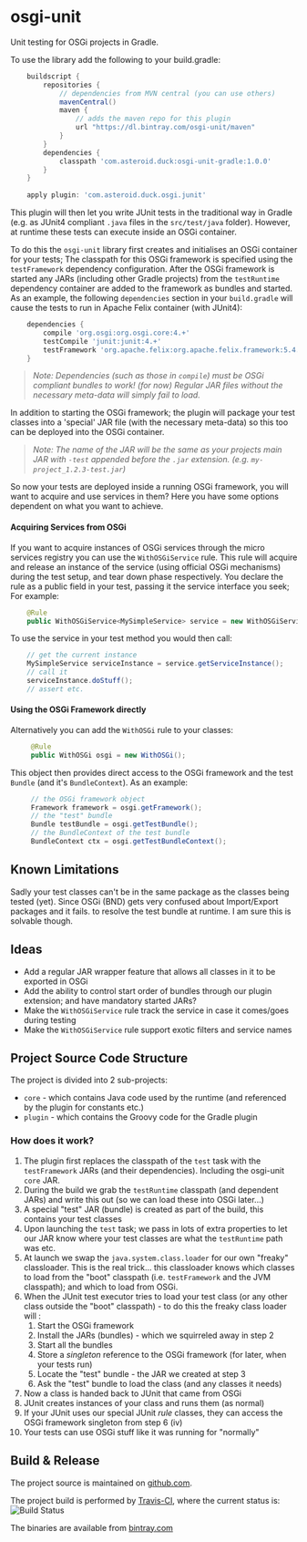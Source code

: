 osgi-unit
=========

Unit testing for OSGi projects in Gradle.

To use the library add the following to your build.gradle:
```groovy    
    buildscript {
        repositories {
            // dependencies from MVN central (you can use others)
            mavenCentral()
            maven {
                // adds the maven repo for this plugin
                url "https://dl.bintray.com/osgi-unit/maven"
            }
        }
        dependencies {
            classpath 'com.asteroid.duck:osgi-unit-gradle:1.0.0'
        }
    }
       
    apply plugin: 'com.asteroid.duck.osgi.junit'
```   
This plugin will then let you write JUnit tests in the traditional way
in Gradle (e.g. as JUnit4 compliant `.java` files in the `src/test/java` folder).
However, at runtime these tests can execute inside an OSGi container.

To do this the `osgi-unit` library first creates and initialises an OSGi container for your tests; 
The classpath for this OSGi framework is specified using the `testFramework` dependency configuration. 
After the OSGi framework is started any JARs (including other Gradle projects) from the
`testRuntime` dependency container are added to the framework as bundles and started. As an example, the following 
`dependencies` section in your `build.gradle` will cause the tests to run in Apache Felix container (with JUnit4):

```groovy
    dependencies {
        compile 'org.osgi:org.osgi.core:4.+'
        testCompile 'junit:junit:4.+'
        testFramework 'org.apache.felix:org.apache.felix.framework:5.4.0'
    }
```
> _Note: Dependencies (such as those in `compile`) must be OSGi compliant bundles to work! (for now) Regular JAR files without the 
necessary meta-data will simply fail to load._

In addition to starting the OSGi framework; the plugin will package your test classes into a 'special' JAR file (with the necessary meta-data) so
this too can be deployed into the OSGi container. 

> _Note: The name of the JAR will be the same as your projects main JAR with `-test` appended before the `.jar` 
extension. (e.g. `my-project_1.2.3-test.jar`)_

So now your tests are deployed inside a running OSGi framework, you will want to acquire and use services in them? Here 
you have some options dependent on what you want to achieve.

#### Acquiring Services from OSGi
If you want to acquire instances of OSGi services through the micro services registry you can use the `WithOSGiService`
rule. This rule will acquire and release an instance of the service (using official OSGi mechanisms) during the test 
setup, and tear down phase respectively. You declare the rule as a public field in your test, passing it the service 
interface you seek; For example:

```java
    @Rule
    public WithOSGiService<MySimpleService> service = new WithOSGiService<MySimpleService>(MySimpleService.class);
```
To use the service in your test method you would then call:

```java
    // get the current instance 
    MySimpleService serviceInstance = service.getServiceInstance();
    // call it
    serviceInstance.doStuff();
    // assert etc.
```
#### Using the OSGi Framework directly

Alternatively you can add the `WithOSGi` rule to your classes:
```java
     @Rule
     public WithOSGi osgi = new WithOSGi();
```
This object then provides direct access to the OSGi framework and the test `Bundle` (and it's `BundleContext`). As an 
example:  

```java
     // the OSGi framework object
     Framework framework = osgi.getFramework();
     // the "test" bundle
     Bundle testBundle = osgi.getTestBundle();
     // the BundleContext of the test bundle
     BundleContext ctx = osgi.getTestBundleContext();
```

Known Limitations
-----------------
Sadly your test classes can't be in the same package as the classes being tested 
(yet). Since OSGi (BND) gets very confused about Import/Export packages and it fails.
to resolve the test bundle at runtime. I am sure this is solvable though.

Ideas
------------

 * Add a regular JAR wrapper feature that allows all classes in it to be exported in OSGi
 * Add the ability to control start order of bundles through our plugin extension; and have mandatory started JARs?
 * Make the `WithOSGiService` rule track the service in case it comes/goes during testing
 * Make the `WithOSGiService` rule support exotic filters and service names
 
Project Source Code Structure
-----------------------------
The project is divided into 2 sub-projects:
 * `core` - which contains Java code used by the runtime (and referenced by the plugin for constants etc.)
 * `plugin` - which contains the Groovy code for the Gradle plugin
  
### How does it work?
1. The plugin first replaces the classpath of the `test` task with the `testFramework` JARs (and their dependencies). 
Including the osgi-unit `core` JAR.
2. During the build we grab the `testRuntime` classpath (and dependent JARs) and write this out (so we can load these 
into OSGi later...) 
3. A special "test" JAR (bundle) is created as part of the build, this contains your test classes
3. Upon launching the `test` task; we pass in lots of extra properties to let our JAR know where your test classes are 
what the `testRuntime` path was etc.
4. At launch we swap the `java.system.class.loader` for our own "freaky" classloader. This is the real trick... this 
classloader knows which classes to load from the "boot" classpath (i.e. `testFramework` and the JVM classpath); and 
which to load from OSGi. 
5. When the JUnit test executor tries to load your test class (or any other class outside the 
"boot" classpath) - to do this the freaky class loader will :
   1. Start the OSGi framework
   2. Install the JARs (bundles) - which we squirreled away in step 2 
   3. Start all the bundles
   4. Store a *singleton* reference to the OSGi framework (for later, when your tests run)
   4. Locate the "test" bundle - the JAR we created at step 3
   5. Ask the "test" bundle to load the class (and any classes it needs)
6. Now a class is handed back to JUnit that came from OSGi
7. JUnit creates instances of your class and runs them (as normal)
8. If your JUnit uses our special JUnit *rule* classes, they can access the OSGi framework singleton from step 6 (iv)
9. Your tests can use OSGi stuff like it was running for "normally"
 
Build & Release
----------------
The project source is maintained on [github.com](https://github.com/duckAsteroid/osgi-unit).

The project build is performed by [Travis-CI](https://travis-ci.org/duckAsteroid/osgi-unit), where the current status is: ![Build Status](https://travis-ci.org/duckAsteroid/osgi-unit.svg?branch=master)

The binaries are available from [bintray.com](https://dl.bintray.com/osgi-unit/maven/)
 